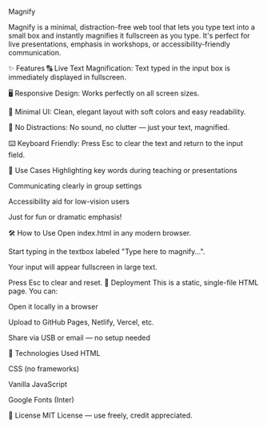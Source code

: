 Magnify

Magnify is a minimal, distraction-free web tool that lets you type text into a small box and instantly magnifies it fullscreen as you type. It's perfect for live presentations, emphasis in workshops, or accessibility-friendly communication.

✨ Features
🔠 Live Text Magnification: Text typed in the input box is immediately displayed in fullscreen.

🖥️ Responsive Design: Works perfectly on all screen sizes.

🎨 Minimal UI: Clean, elegant layout with soft colors and easy readability.

🧘 No Distractions: No sound, no clutter — just your text, magnified.

⌨️ Keyboard Friendly: Press Esc to clear the text and return to the input field.

📸 Use Cases
Highlighting key words during teaching or presentations

Communicating clearly in group settings

Accessibility aid for low-vision users

Just for fun or dramatic emphasis!

🛠️ How to Use
Open index.html in any modern browser.

Start typing in the textbox labeled "Type here to magnify...".

Your input will appear fullscreen in large text.

Press Esc to clear and reset.
🚀 Deployment
This is a static, single-file HTML page. You can:

Open it locally in a browser

Upload to GitHub Pages, Netlify, Vercel, etc.

Share via USB or email — no setup needed

🧩 Technologies Used
HTML

CSS (no frameworks)

Vanilla JavaScript

Google Fonts (Inter)

📄 License
MIT License — use freely, credit appreciated.
